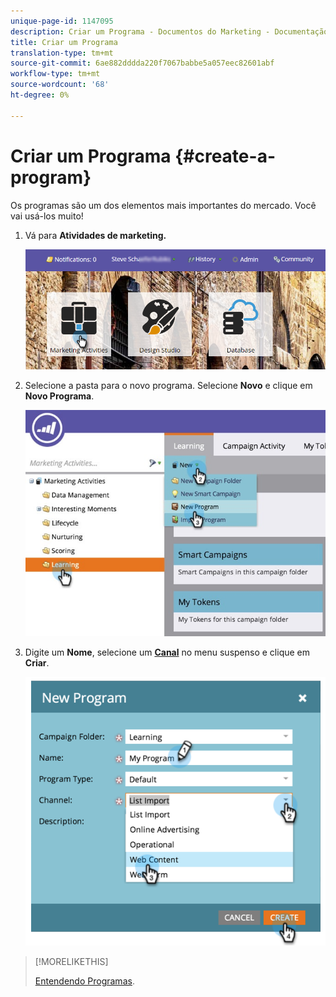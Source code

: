 ```yaml
---
unique-page-id: 1147095
description: Criar um Programa - Documentos do Marketing - Documentação do produto
title: Criar um Programa
translation-type: tm+mt
source-git-commit: 6ae882dddda220f7067babbe5a057eec82601abf
workflow-type: tm+mt
source-wordcount: '68'
ht-degree: 0%

---
```



# Criar um Programa {#create-a-program}

Os programas são um dos elementos mais importantes do mercado. Você vai usá-los muito!

1. Vá para **Atividades de marketing.**

   ![](assets/login-marketing-activities.png)

1. Selecione a pasta para o novo programa. Selecione **Novo** e clique em **Novo Programa**.

   ![](assets/leadlifecycle.jpg)

1. Digite um **Nome**, selecione um **[Canal](https://docs.marketo.com/display/DOCS/Create+a+Program+Channel)** no menu suspenso e clique em **Criar**.

   ![](assets/image2015-2-5-16-3a33-3a23.png)

>[!MORELIKETHIS]
>
>[Entendendo Programas](/help/marketo/product-docs/core-marketo-concepts/programs/creating-programs/understanding-programs.md).
